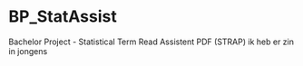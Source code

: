 # BP_StatAssist
Bachelor Project - Statistical Term Read Assistent PDF (STRAP)
ik heb er zin in jongens
